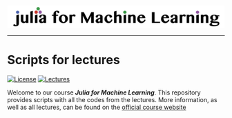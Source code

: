 <p align="center">
 <img src="https://raw.githubusercontent.com/JuliaTeachingCTU/JuliaCTUGraphics/main/logo/Julia-for-Machine-Learning-logo.svg" alt="FJFI logo"/>
</p>

---
# Scripts for lectures

[![License](https://img.shields.io/badge/License-MIT-blue.svg)](https://github.com/JuliaTeachingCTU/Julia-for-Machine-Learning-Scripts/blob/master/LICENSE)
[![Lectures](https://img.shields.io/badge/docs-stable-blue.svg)](http://bit.ly/JuliaML)

Welcome to our course **_Julia for Machine Learning_**. This repository provides scripts with all the codes from the lectures. More information, as well as all lectures, can be found on the [official course website](http://bit.ly/JuliaML)
